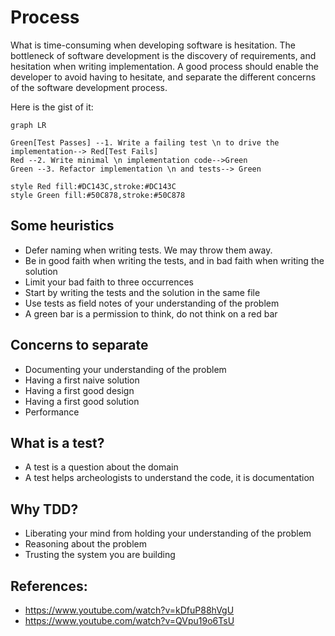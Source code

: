 # Process

What is time-consuming when developing software is hesitation. The bottleneck of software development is the discovery of requirements,
and hesitation when writing implementation. A good process should enable the developer to avoid having to hesitate, and separate the
different concerns of the software development process.

Here is the gist of it:

```mermaid
graph LR

Green[Test Passes] --1. Write a failing test \n to drive the implementation--> Red[Test Fails]
Red --2. Write minimal \n implementation code-->Green
Green --3. Refactor implementation \n and tests--> Green

style Red fill:#DC143C,stroke:#DC143C
style Green fill:#50C878,stroke:#50C878
```

## Some heuristics

- Defer naming when writing tests. We may throw them away.
- Be in good faith when writing the tests, and in bad faith when writing the solution
- Limit your bad faith to three occurrences
- Start by writing the tests and the solution in the same file
- Use tests as field notes of your understanding of the problem
- A green bar is a permission to think, do not think on a red bar

## Concerns to separate

- Documenting your understanding of the problem
- Having a first naive solution
- Having a first good design
- Having a first good solution
- Performance

## What is a test?

- A test is a question about the domain
- A test helps archeologists to understand the code, it is documentation

## Why TDD?

- Liberating your mind from holding your understanding of the problem
- Reasoning about the problem
- Trusting the system you are building

## References:
- https://www.youtube.com/watch?v=kDfuP88hVgU
- https://www.youtube.com/watch?v=QVpu19o6TsU
